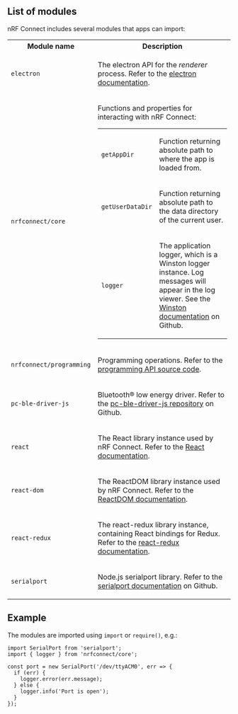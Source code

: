 ## List of modules

nRF Connect includes several modules that apps can import:

<table>
  <tbody>
    <tr>
      <th>Module name</th>
      <th>Description</th>
    </tr>
    <tr>
      <td>
        <code>electron</code>
      </td>
      <td>
        <p>The electron API for the <i>renderer</i> process. Refer to the <a href="https://electron.atom.io/docs/api/">electron documentation</a>.</p>
      </td>
    </tr>
    <tr>
      <td>
        <code>nrfconnect/core</code>
      </td>
      <td>
        <p>Functions and properties for interacting with nRF Connect:</p>
        <table>
        <tr>
          <td><code>getAppDir</code></td>
          <td><p>Function returning absolute path to where the app is loaded from.</p></td>
        </tr>
        <tr>
          <td><code>getUserDataDir</code></td>
          <td><p>Function returning absolute path to the data directory of the current user.</p></td>
        </tr>
        <tr>
          <td><code>logger</code></td>
          <td><p>The application logger, which is a Winston logger instance. Log messages will appear in the log viewer. See the <a href="https://github.com/winstonjs/winston">Winston documentation</a> on Github.</p></td>
        </tr>
        </table>
      </td>
    </tr>
    <tr>
      <td>
        <code>nrfconnect/programming</code>
      </td>
      <td>
        <p>Programming operations. Refer to the <a href="https://github.com/NordicSemiconductor/pc-nrfconnect-core/blob/master/lib/api/programming/index.js">programming API source code</a>.</p>
      </td>
    </tr>
    <tr>
      <td>
        <code>pc-ble-driver-js</code>
      </td>
      <td>
        <p>Bluetooth® low energy driver. Refer to the <a href="https://github.com/NordicSemiconductor/pc-ble-driver-js">pc-ble-driver-js repository</a> on Github.</p>
      </td>
    </tr>
    <tr>
      <td>
        <code>react</code>
      </td>
      <td>
        <p>The React library instance used by nRF Connect. Refer to the <a href="https://facebook.github.io/react/">React documentation</a>.</p>
      </td>
    </tr>
    <tr>
      <td>
        <code>react-dom</code>
      </td>
      <td>
        <p>The ReactDOM library instance used by nRF Connect. Refer to the <a href="https://facebook.github.io/react/docs/react-dom.html">ReactDOM documentation</a>.</p>
      </td>
    </tr>
    <tr>
      <td>
        <code>react-redux</code>
      </td>
      <td>
        <p>The react-redux library instance, containing React bindings for Redux. Refer to the <a href="https://github.com/reactjs/react-redux">react-redux documentation</a>.</p>
      </td>
    </tr>
    <tr>
      <td>
        <code>serialport</code>
      </td>
      <td>
        <p>Node.js serialport library. Refer to the <a href="https://github.com/EmergingTechnologyAdvisors/node-serialport">serialport documentation</a> on Github.</p>
      </td>
    </tr>
  </tbody>
</table>

## Example

The modules are imported using `import` or `require()`, e.g.:

```
import SerialPort from 'serialport';
import { logger } from 'nrfconnect/core';

const port = new SerialPort('/dev/ttyACM0', err => {
  if (err) {
    logger.error(err.message);
  } else {
    logger.info('Port is open');
  }
});
```